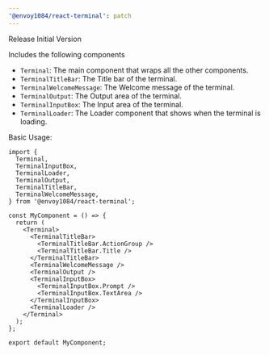 ```yaml
---
'@envoy1084/react-terminal': patch
---
```


Release Initial Version

Includes the following components

- `Terminal`: The main component that wraps all the other components.
- `TerminalTitleBar`: The Title bar of the terminal.
- `TerminalWelcomeMessage`: The Welcome message of the terminal.
- `TerminalOutput`: The Output area of the terminal.
- `TerminalInputBox`: The Input area of the terminal.
- `TerminalLoader`: The Loader component that shows when the terminal is loading.


Basic Usage:

```tsx
import {
  Terminal,
  TerminalInputBox,
  TerminalLoader,
  TerminalOutput,
  TerminalTitleBar,
  TerminalWelcomeMessage,
} from '@envoy1084/react-terminal';

const MyComponent = () => {
  return (
    <Terminal>
      <TerminalTitleBar>
        <TerminalTitleBar.ActionGroup />
        <TerminalTitleBar.Title />
      </TerminalTitleBar>
      <TerminalWelcomeMessage />
      <TerminalOutput />
      <TerminalInputBox>
        <TerminalInputBox.Prompt />
        <TerminalInputBox.TextArea />
      </TerminalInputBox>
      <TerminalLoader />
    </Terminal>
  );
};

export default MyComponent;
```